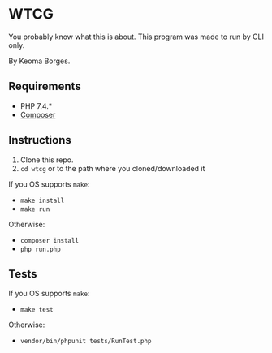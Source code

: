 # WTCG
You probably know what this is about. This program was made to run by CLI only.

By Keoma Borges.

## Requirements
* PHP 7.4.*
* [Composer](https://getcomposer.org/)

## Instructions
1. Clone this repo.
2. `cd wtcg` or to the path where you cloned/downloaded it

If you OS supports `make`:
* `make install`
* `make run`

Otherwise:
* `composer install`
* `php run.php`


## Tests

If you OS supports `make`:
* `make test`

Otherwise:
* `vendor/bin/phpunit tests/RunTest.php`
